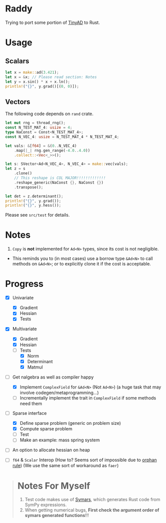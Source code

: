 # Raddy
Trying to port some portion of [TinyAD](https://github.com/patr-schm/TinyAD) to Rust.

# Usage

## Scalars
```rust
let x = make::ad(3.421);
let x = &x; // Please read section: Notes
let y = x.sin() * x + x.ln();
println!("{}", y.grad()[(0, 0)]);
```

## Vectors
The following code depends on `rand` crate.
```rust
let mut rng = thread_rng();
const N_TEST_MAT_4: usize = 4;
type NaConst = Const<N_TEST_MAT_4>;
const N_VEC_4: usize = N_TEST_MAT_4 * N_TEST_MAT_4;

let vals: &[f64] = &(0..N_VEC_4)
    .map(|_| rng.gen_range(-4.0..4.0))
    .collect::<Vec<_>>();

let s: SVector<Ad<N_VEC_4>, N_VEC_4> = make::vec(vals);
let z = s
    .clone()
    // This reshape is COL MAJOR!!!!!!!!!!!!!
    .reshape_generic(NaConst {}, NaConst {})
    .transpose();

let det = z.determinant();
println!("{}", y.grad());
println!("{}", y.hess());
```

Please see `src/test` for details.

# Notes
1. `Copy` is **not** implemented for `Ad<N>` types, since its cost is not negligible.
- This reminds you to (in most cases) use a borrow type `&Ad<N>` to call methods on `&Ad<N>`; or to explicitly clone it if the cost is acceptable.

# Progress

- [x] Univariate
  - [x] Gradient
  - [x] Hessian
  - [x] Tests
- [x] Multivariate
  - [x] Gradient
  - [x] Hessian
  - [ ] Tests
    - [x] Norm
    - [x] Determinant
    - [x] Matmul
- [ ] Get nalgebra as well as compiler happy
  - [x] Implement `ComplexField` for `&Ad<N>` (Not `Ad<N>`) (a huge task that may involve codegen/metaprogramming...)
  - [ ] Incrementally implement the trait in `ComplexField` if some methods need them
- [ ] Sparse interface
  - [x] Define sparse problem (generic on problem size)
  - [x] Compute sparse problem
  - [ ] Test
  - [ ] Make an example: mass spring system
- [ ] An option to allocate hessian on heap
- [ ] `f64` & `Scalar` Interop (How to? Seems sort of impossible due to [orphan rule](https://doc.rust-lang.org/book/ch10-02-traits.html)) (We use the same sort of workaround as `faer`)


># Notes For Myself
>1. Test code makes use of [Symars](https://github.com/Da1sypetals/Symars), which generates Rust code from SymPy expressions.
>2. When getting numerical bugs, **First check the argument order of symars generated functions**!!!
